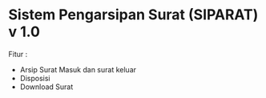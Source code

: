 # Sistem Pengarsipan Surat (SIPARAT) v 1.0

Fitur :
* Arsip Surat Masuk dan surat keluar
* Disposisi
* Download Surat
